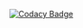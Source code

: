 
[![Codacy Badge](https://api.codacy.com/project/badge/Grade/e4f8330dd775430282ad09afcb2f204e)](https://app.codacy.com/gh/dhaya007/M2-EmbSys?utm_source=github.com&utm_medium=referral&utm_content=dhaya007/M2-EmbSys&utm_campaign=Badge_Grade_Settings)

